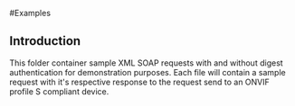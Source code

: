 #Examples

## Introduction

This folder container sample XML SOAP requests with and without digest authentication
for demonstration purposes. Each file will contain a sample request with it's
respective response to the request send to an ONVIF profile S compliant device.
